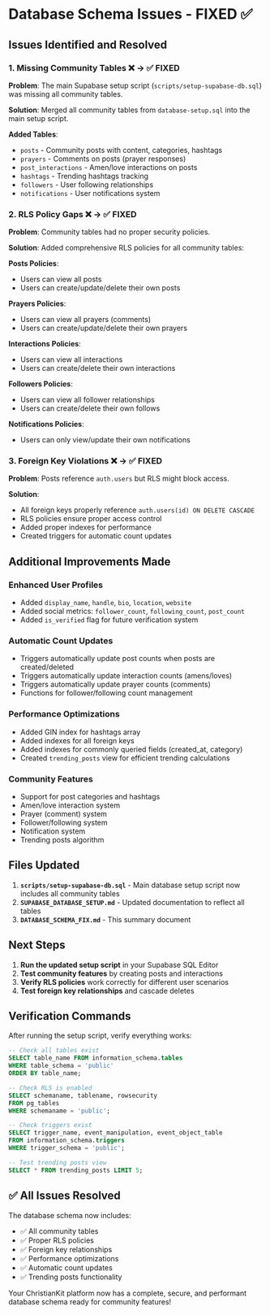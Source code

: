 # Database Schema Issues - FIXED ✅

## **Issues Identified and Resolved**

### **1. Missing Community Tables** ❌ → ✅ FIXED
**Problem**: The main Supabase setup script (`scripts/setup-supabase-db.sql`) was missing all community tables.

**Solution**: Merged all community tables from `database-setup.sql` into the main setup script.

**Added Tables**:
- `posts` - Community posts with content, categories, hashtags
- `prayers` - Comments on posts (prayer responses)
- `post_interactions` - Amen/love interactions on posts
- `hashtags` - Trending hashtags tracking
- `followers` - User following relationships
- `notifications` - User notifications system

### **2. RLS Policy Gaps** ❌ → ✅ FIXED
**Problem**: Community tables had no proper security policies.

**Solution**: Added comprehensive RLS policies for all community tables:

**Posts Policies**:
- Users can view all posts
- Users can create/update/delete their own posts

**Prayers Policies**:
- Users can view all prayers (comments)
- Users can create/update/delete their own prayers

**Interactions Policies**:
- Users can view all interactions
- Users can create/delete their own interactions

**Followers Policies**:
- Users can view all follower relationships
- Users can create/delete their own follows

**Notifications Policies**:
- Users can only view/update their own notifications

### **3. Foreign Key Violations** ❌ → ✅ FIXED
**Problem**: Posts reference `auth.users` but RLS might block access.

**Solution**: 
- All foreign keys properly reference `auth.users(id) ON DELETE CASCADE`
- RLS policies ensure proper access control
- Added proper indexes for performance
- Created triggers for automatic count updates

## **Additional Improvements Made**

### **Enhanced User Profiles**
- Added `display_name`, `handle`, `bio`, `location`, `website`
- Added social metrics: `follower_count`, `following_count`, `post_count`
- Added `is_verified` flag for future verification system

### **Automatic Count Updates**
- Triggers automatically update post counts when posts are created/deleted
- Triggers automatically update interaction counts (amens/loves)
- Triggers automatically update prayer counts (comments)
- Functions for follower/following count management

### **Performance Optimizations**
- Added GIN index for hashtags array
- Added indexes for all foreign keys
- Added indexes for commonly queried fields (created_at, category)
- Created `trending_posts` view for efficient trending calculations

### **Community Features**
- Support for post categories and hashtags
- Amen/love interaction system
- Prayer (comment) system
- Follower/following system
- Notification system
- Trending posts algorithm

## **Files Updated**

1. **`scripts/setup-supabase-db.sql`** - Main database setup script now includes all community tables
2. **`SUPABASE_DATABASE_SETUP.md`** - Updated documentation to reflect all tables
3. **`DATABASE_SCHEMA_FIX.md`** - This summary document

## **Next Steps**

1. **Run the updated setup script** in your Supabase SQL Editor
2. **Test community features** by creating posts and interactions
3. **Verify RLS policies** work correctly for different user scenarios
4. **Test foreign key relationships** and cascade deletes

## **Verification Commands**

After running the setup script, verify everything works:

```sql
-- Check all tables exist
SELECT table_name FROM information_schema.tables 
WHERE table_schema = 'public' 
ORDER BY table_name;

-- Check RLS is enabled
SELECT schemaname, tablename, rowsecurity 
FROM pg_tables 
WHERE schemaname = 'public';

-- Check triggers exist
SELECT trigger_name, event_manipulation, event_object_table 
FROM information_schema.triggers 
WHERE trigger_schema = 'public';

-- Test trending posts view
SELECT * FROM trending_posts LIMIT 5;
```

## **✅ All Issues Resolved**

The database schema now includes:
- ✅ All community tables
- ✅ Proper RLS policies
- ✅ Foreign key relationships
- ✅ Performance optimizations
- ✅ Automatic count updates
- ✅ Trending posts functionality

Your ChristianKit platform now has a complete, secure, and performant database schema ready for community features!







